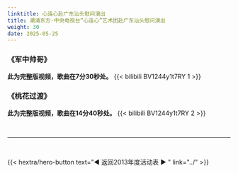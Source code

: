 ```yaml
---
linktitle: 心连心赴广东汕头慰问演出
title: 潮涌东方-中央电视台“心连心”艺术团赴广东汕头慰问演出
weight: 30
date: 2025-05-25
---
```


### 《军中帅哥》

**此为完整版视频，歌曲在7分30秒处。**
{{< bilibili BV1244y1t7RY 1 >}}

### 《桃花过渡》

**此为完整版视频，歌曲在14分40秒处。**
{{< bilibili BV1244y1t7RY 2 >}}

<br>
<hr>
<br>

{{< hextra/hero-button text="◀ 返回2013年度活动表 ▶ " link="../" >}}